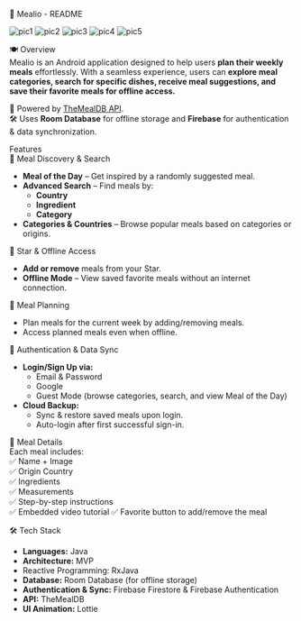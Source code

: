 📌 Mealio - README  

![pic1](https://github.com/user-attachments/assets/23f3491e-55be-4f1f-926f-a549f8ef2a82)       ![pic2](https://github.com/user-attachments/assets/fe272426-bb7a-4b43-9458-68cdb2925495)
![pic3](https://github.com/user-attachments/assets/67be6b34-d769-475f-a4b8-5f18e6365e45)       ![pic4](https://github.com/user-attachments/assets/21050401-c7cc-47fa-9799-d83a235a6612)
![pic5](https://github.com/user-attachments/assets/2a743f83-9417-4bb4-b895-e3aa4bfd7136)

🍽️ Overview  
Mealio is an Android application designed to help users **plan their weekly meals** effortlessly. With a seamless experience, users can **explore meal categories, search for specific dishes, receive meal suggestions, and save their favorite meals for offline access.**  

🔗 Powered by [TheMealDB API](https://themealdb.com/api.php).  
🛠️ Uses **Room Database** for offline storage and **Firebase** for authentication & data synchronization.  

Features  
🔹 Meal Discovery & Search  
- **Meal of the Day** – Get inspired by a randomly suggested meal.  
- **Advanced Search** – Find meals by:  
  - **Country**  
  - **Ingredient**  
  - **Category**  
- **Categories & Countries** – Browse popular meals based on categories or origins.  

🔹 Star & Offline Access  
- **Add or remove** meals from your Star.  
- **Offline Mode** – View saved favorite meals without an internet connection.   

🔹 Meal Planning  
- Plan meals for the current week by adding/removing meals.  
- Access planned meals even when offline.  

🔹 Authentication & Data Sync  
- **Login/Sign Up via:**  
  - Email & Password  
  - Google 
  - Guest Mode (browse categories, search, and view Meal of the Day)  
- **Cloud Backup:**  
  - Sync & restore saved meals upon login.  
  - Auto-login after first successful sign-in.
    
🔹 Meal Details  
Each meal includes:  
✅ Name + Image  
✅ Origin Country  
✅ Ingredients  
✅ Measurements  
✅ Step-by-step instructions  
✅ Embedded video tutorial
✅ Favorite button to add/remove the meal  


🛠️ Tech Stack  
- **Languages:** Java  
- **Architecture:** MVP
- Reactive Programming: RxJava
- **Database:** Room Database (for offline storage)  
- **Authentication & Sync:** Firebase Firestore & Firebase Authentication  
- **API:** TheMealDB  
- **UI Animation:** Lottie  

